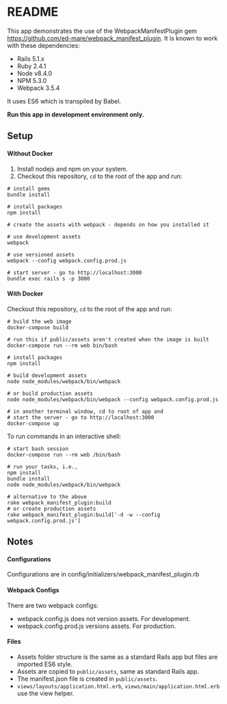 # README

This app demonstrates the use of the WebpackManifestPlugin gem https://github.com/ed-mare/webpack_manifest_plugin.
It is known to work with these dependencies:

- Rails 5.1.x
- Ruby 2.4.1
- Node v8.4.0
- NPM 5.3.0
- Webpack 3.5.4

It uses ES6 which is transpiled by Babel.

**Run this app in development environment only.**

## Setup

#### Without Docker

1) Install nodejs and npm on your system.
2) Checkout this repository, `cd` to the root of the app and run:

```shell
# install gems
bundle install

# install packages
npm install

# create the assets with webpack - depends on how you installed it

# use development assets
webpack

# use versioned assets
webpack --config webpack.config.prod.js  

# start server - go to http://localhost:3000
bundle exec rails s -p 3000
```

#### With Docker

Checkout this repository, `cd` to the root of the app and run:

```shell
# build the web image
docker-compose build

# run this if public/assets aren't created when the image is built
docker-compose run --rm web bin/bash

# install packages
npm install

# build development assets
node node_modules/webpack/bin/webpack

# or build production assets
node node_modules/webpack/bin/webpack --config webpack.config.prod.js

# in another terminal window, cd to root of app and
# start the server - go to http://localhost:3000
docker-compose up
```

To run commands in an interactive shell:

```shell
# start bash session
docker-compose run --rm web /bin/bash

# run your tasks, i.e.,
npm install
bundle install
node node_modules/webpack/bin/webpack

# alternative to the above
rake webpack_manifest_plugin:build
# or create production assets
rake webpack_manifest_plugin:build['-d -w --config webpack.config.prod.js']
```

## Notes

#### Configurations

Configurations are in config/initializers/webpack_manifest_plugin.rb

#### Webpack Configs

There are two webpack configs:

- webpack.config.js does not version assets. For development.
- webpack.config.prod.js versions assets. For production.

#### Files

- Assets folder structure is the same as a standard Rails app but files are imported ES6 style.
- Assets are copied to `public/assets`, same as standard Rails app.
- The manifest.json file is created in `public/assets`.
- `views/layouts/application.html.erb`, `views/main/application.html.erb` use the view helper.
